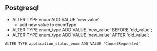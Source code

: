 ## Postgresql
* ALTER TYPE enum ADD VALUE 'new value'
  * add new value to enumType
* ALTER TYPE enum_type ADD VALUE 'new_value' BEFORE 'old_value';
* ALTER TYPE enum_type ADD VALUE 'new_value' AFTER 'old_value';
```postgresql
ALTER TYPE application_status_enum ADD VALUE 'CancelRequested'
```
